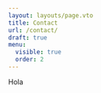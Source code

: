 ```yaml
---
layout: layouts/page.vto
title: Contact
url: /contact/
draft: true
menu:
  visible: true
  order: 2
---
```


Hola
